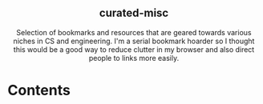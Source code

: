 <h2 align="center"> curated-misc </h2>
<p align="center"> Selection of bookmarks and resources that are geared towards various niches in CS and engineering.
I'm a serial bookmark hoarder so I thought this would be a good way to reduce clutter in my browser and also direct people to links more easily. </p>

# Contents
